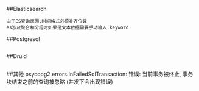##Elasticsearch

```
由于ES查询原因,时间格式必须补齐位数
es涉及聚合和分组时如果是文本数据需要手动输入.keyword
```
##Postgresql
```

```
##Druid
```

```
##其他
psycopg2.errors.InFailedSqlTransaction: 错误:  当前事务被终止, 事务块结束之前的查询被忽略 (并发下会出现错误)
